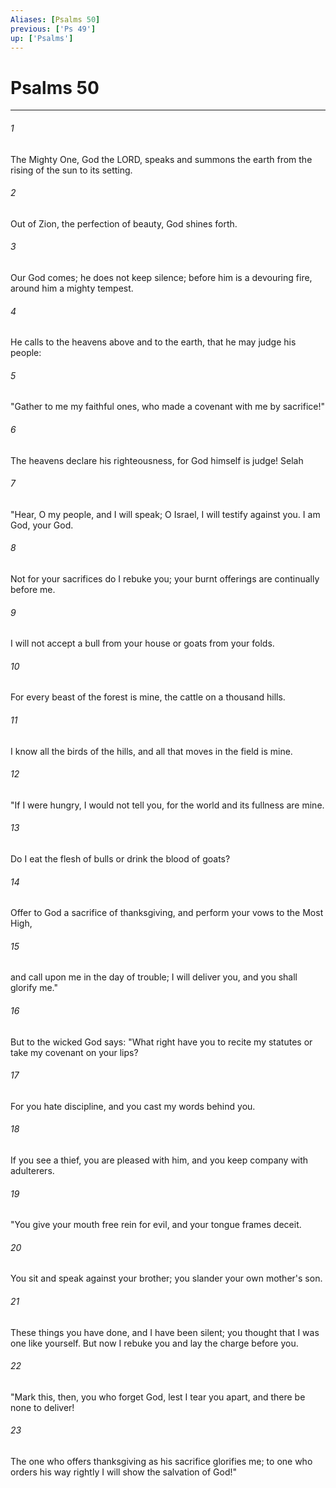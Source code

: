 ```yaml
---
Aliases: [Psalms 50]
previous: ['Ps 49']
up: ['Psalms']
---
```

# Psalms 50

***

 

###### 1 
The Mighty One, God the LORD, 
 speaks and summons the earth 
 from the rising of the sun to its setting. 
 
 

###### 2 
Out of Zion, the perfection of beauty, 
 God shines forth.
 
 

###### 3 
Our God comes; he does not keep silence; 
 before him is a devouring fire, 
 around him a mighty tempest. 
 
 

###### 4 
He calls to the heavens above 
 and to the earth, that he may judge his people: 
 
 

###### 5 
"Gather to me my faithful ones, 
 who made a covenant with me by sacrifice!" 
 
 

###### 6 
The heavens declare his righteousness, 
 for God himself is judge! Selah
 
 

###### 7 
"Hear, O my people, and I will speak; 
 O Israel, I will testify against you. 
 I am God, your God. 
 
 

###### 8 
Not for your sacrifices do I rebuke you; 
 your burnt offerings are continually before me. 
 
 

###### 9 
I will not accept a bull from your house 
 or goats from your folds. 
 
 

###### 10 
For every beast of the forest is mine, 
 the cattle on a thousand hills. 
 
 

###### 11 
I know all the birds of the hills, 
 and all that moves in the field is mine.
 
 

###### 12 
"If I were hungry, I would not tell you, 
 for the world and its fullness are mine. 
 
 

###### 13 
Do I eat the flesh of bulls 
 or drink the blood of goats? 
 
 

###### 14 
Offer to God a sacrifice of thanksgiving, 
 and perform your vows to the Most High, 
 
 

###### 15 
and call upon me in the day of trouble; 
 I will deliver you, and you shall glorify me."
 
 

###### 16 
But to the wicked God says: 
 "What right have you to recite my statutes 
 or take my covenant on your lips? 
 
 

###### 17 
For you hate discipline, 
 and you cast my words behind you. 
 
 

###### 18 
If you see a thief, you are pleased with him, 
 and you keep company with adulterers.
 
 

###### 19 
"You give your mouth free rein for evil, 
 and your tongue frames deceit. 
 
 

###### 20 
You sit and speak against your brother; 
 you slander your own mother's son. 
 
 

###### 21 
These things you have done, and I have been silent; 
 you thought that I was one like yourself. 
 But now I rebuke you and lay the charge before you.
 
 

###### 22 
"Mark this, then, you who forget God, 
 lest I tear you apart, and there be none to deliver! 
 
 

###### 23 
The one who offers thanksgiving as his sacrifice glorifies me; 
 to one who orders his way rightly 
 I will show the salvation of God!"
 
